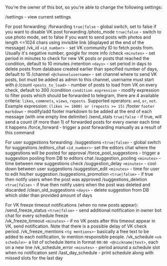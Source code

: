 You're the owner of this bot, so you're able to change the following settings:

/settings - view current settings

For post forwarding:
/forwarding `true|false` - global switch, set to false if you want to disable VK post forwarding
/photo_mode `true|false` - switch to use photo mode, set to false if you want to send posts with photos and length <=1024 chars using invisible link (displayed at the end of the message)
/vk\_id `<id_number>` - set VK community ID to fetch posts from. Usually it's negative number, google for more info
/check `<minutes>` - set period in minutes to check for new VK posts or posts that reached the condition, default to 10 minutes
/retention `<days>` - set period in days to delete posts from database created earlier than specified number of days, default to 15
/channel `<@channelusername>` - set channel where to send VK posts, bot must be added as admin to this channel, username must start with `@`
/count `<posts_to_load>` - number of posts to load from VK on every check, default to 300
/condition `condition expression` - modify expression to filter posts which should be forwarded to telegram, there are 4 available criteria: `likes`, `commnets`, `views`, `reposts`. Supported operators: `and`, `or`, `not`. Example expression: `(likes >= 1000) or (reposts >= 15)`
/footer `footer markdown` - modify/add footer markdown to be added at the end of each message (with one empty line delimiter) 
/send\_stats `true|false` - if true, will send a count (if more than 1) of forwarded posts for every owner each time it happens 
/force\_forward - trigger a post forwarding manually as a result of this command

For user suggestions forwarding:
/suggestions `<true|false>` - global switch for suggestions
/editors\_chat `<id_number>`- set the editors chat where the suggestions will be posted for approval 
/force\_pool\_suggestions - trigger a suggestion pooling from DB to editors chat
/suggestion\_pooling `<minutes>` - time between new suggestions check
/suggestion\_delay `<minutes>` - cool down between user suggestions
/suggestion\_edit `<minutes>` - time for user to edit his/her suggestion
/suggestions\_promotion `<true|false>` - if true then notify users when the post was approved
/suggestions\_deletion `<true|false>` - if true then notify users when the post was deleted and discarded
/clean\_old\_suggestions `<days>` - delete suggestion from DB which older than provided amount of days

For VK freeze timeout notifications (when no new posts appear):
/send\_freeze\_status `<true|false>` - send additional notification in owner bot chat for every schedule freeze  
/vk\_freeze\_timeout `<minutes>` - if no VK posts after this timeout appear in VK, send notification. Note that there is a possible delay of VK check period.
/vk\_freeze\_mentions `<tg mentions>`- basically a free text to be added to each notification, to mention responsible people. 
/vk\_schedule `<vk schedule>`- a list of schedule items in format `00:00 <@nickname|text>`, each on a new line
/vk\_schedule\_error `<minutes>` - period around a schedule slot when no notification sent
/last\_day\_schedule - print schedule along with missed slots for the last day
